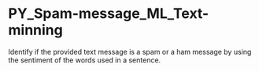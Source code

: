 # PY_Spam-message_ML_Text-minning
Identify if the provided text message is a spam or a ham message by using the sentiment of the words used in a sentence.
